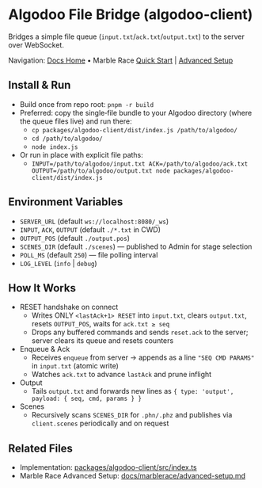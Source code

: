 # Algodoo File Bridge (algodoo-client)

Bridges a simple file queue (`input.txt`/`ack.txt`/`output.txt`) to the server over WebSocket.

Navigation: [Docs Home](./README.md) • Marble Race [Quick Start](./marblerace/quick-start.md) | [Advanced Setup](./marblerace/advanced-setup.md)

## Install & Run

- Build once from repo root: `pnpm -r build`
- Preferred: copy the single‑file bundle to your Algodoo directory (where the queue files live) and run there:
  - `cp packages/algodoo-client/dist/index.js /path/to/algodoo/`
  - `cd /path/to/algodoo/`
  - `node index.js`
- Or run in place with explicit file paths:
  - `INPUT=/path/to/algodoo/input.txt ACK=/path/to/algodoo/ack.txt OUTPUT=/path/to/algodoo/output.txt node packages/algodoo-client/dist/index.js`

## Environment Variables

- `SERVER_URL` (default `ws://localhost:8080/_ws`)
- `INPUT`, `ACK`, `OUTPUT` (default `./*.txt` in CWD)
- `OUTPUT_POS` (default `./output.pos`)
- `SCENES_DIR` (default `./scenes`) — published to Admin for stage selection
- `POLL_MS` (default `250`) — file polling interval
- `LOG_LEVEL` (`info` | `debug`)

## How It Works

- RESET handshake on connect
  - Writes ONLY `<lastAck+1> RESET` into `input.txt`, clears `output.txt`, resets `OUTPUT_POS`, waits for `ack.txt ≥ seq`
  - Drops any buffered commands and sends `reset.ack` to the server; server clears its queue and resets counters
- Enqueue & Ack
  - Receives `enqueue` from server → appends as a line `"SEQ CMD PARAMS"` in `input.txt` (atomic write)
  - Watches `ack.txt` to advance `lastAck` and prune inflight
- Output
  - Tails `output.txt` and forwards new lines as `{ type: 'output', payload: { seq, cmd, params } }`
- Scenes
  - Recursively scans `SCENES_DIR` for `.phn/.phz` and publishes via `client.scenes` periodically and on request

## Related Files

- Implementation: [packages/algodoo-client/src/index.ts](../packages/algodoo-client/src/index.ts)
- Marble Race Advanced Setup: [docs/marblerace/advanced-setup.md](./marblerace/advanced-setup.md)
